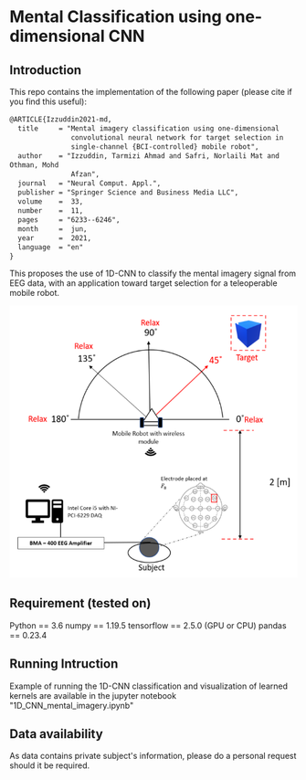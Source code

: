 # Mental Classification using one-dimensional CNN

## Introduction
This repo contains the implementation of the following paper (please cite if you find this useful):


```
@ARTICLE{Izzuddin2021-md,
  title     = "Mental imagery classification using one-dimensional
               convolutional neural network for target selection in
               single-channel {BCI-controlled} mobile robot",
  author    = "Izzuddin, Tarmizi Ahmad and Safri, Norlaili Mat and Othman, Mohd
               Afzan",
  journal   = "Neural Comput. Appl.",
  publisher = "Springer Science and Business Media LLC",
  volume    =  33,
  number    =  11,
  pages     = "6233--6246",
  month     =  jun,
  year      =  2021,
  language  = "en"
}
```

This proposes the use of 1D-CNN to classify the mental imagery signal from EEG data, with an application toward target selection for a teleoperable mobile robot.

<p align="center">
  <img width="522" height="477" src="https://github.com/TarmiziIzzuddin/1DCNN_Mental_Imagery/blob/main/NCAA-Diagram.png">
</p>

## Requirement (tested on)

Python == 3.6
numpy == 1.19.5
tensorflow == 2.5.0 (GPU or CPU)
pandas == 0.23.4


## Running Intruction

Example of running the 1D-CNN classification and visualization of learned kernels are available in the jupyter notebook "1D_CNN_mental_imagery.ipynb"

## Data availability

As data contains private subject's information, please do a personal request should it be required.



